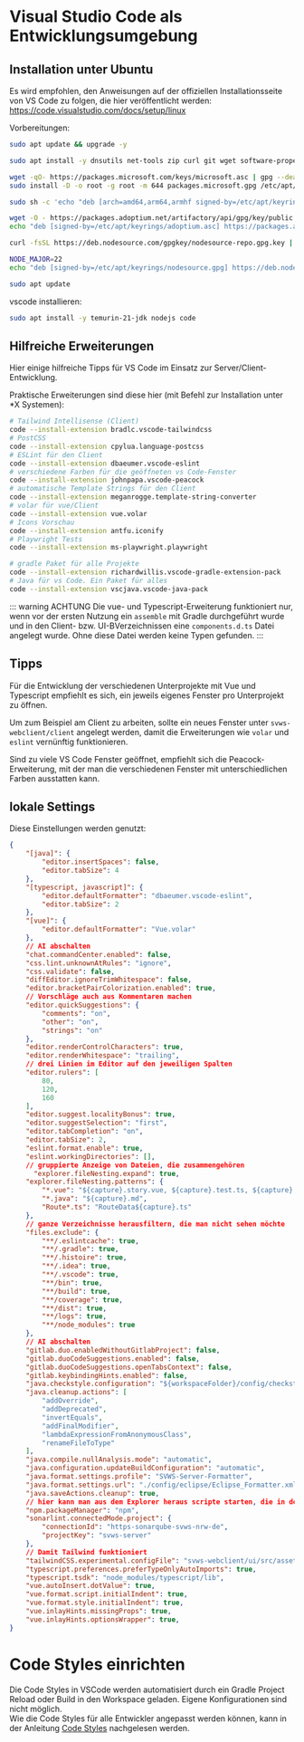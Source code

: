 # Visual Studio Code als Entwicklungsumgebung

## Installation unter Ubuntu

Es wird empfohlen, den Anweisungen auf der offiziellen Installationsseite von VS Code zu folgen, die hier veröffentlicht werden: https://code.visualstudio.com/docs/setup/linux

Vorbereitungen: 

```bash
sudo apt update && upgrade -y 

sudo apt install -y dnsutils net-tools zip curl git wget software-properties-common apt-transport-https gpg

wget -qO- https://packages.microsoft.com/keys/microsoft.asc | gpg --dearmor > packages.microsoft.gpg
sudo install -D -o root -g root -m 644 packages.microsoft.gpg /etc/apt/keyrings/packages.microsoft.gpg

sudo sh -c 'echo "deb [arch=amd64,arm64,armhf signed-by=/etc/apt/keyrings/packages.microsoft.gpg] https://packages.microsoft.com/repos/code stable main" > /etc/apt/sources.list.d/vscode.list'

wget -O - https://packages.adoptium.net/artifactory/api/gpg/key/public | sudo tee /etc/apt/keyrings/adoptium.asc
echo "deb [signed-by=/etc/apt/keyrings/adoptium.asc] https://packages.adoptium.net/artifactory/deb $(awk -F= '/^VERSION_CODENAME/{print$2}' /etc/os-release) main" | sudo tee /etc/apt/sources.list.d/adoptium.list

curl -fsSL https://deb.nodesource.com/gpgkey/nodesource-repo.gpg.key | sudo gpg --dearmor -o /etc/apt/keyrings/nodesource.gpg

NODE_MAJOR=22
echo "deb [signed-by=/etc/apt/keyrings/nodesource.gpg] https://deb.nodesource.com/node_$NODE_MAJOR.x nodistro main" | sudo tee /etc/apt/sources.list.d/nodesource.list

sudo apt update
```

vscode installieren:

```bash
sudo apt install -y temurin-21-jdk nodejs code
```

## Hilfreiche Erweiterungen

Hier einige hilfreiche Tipps für VS Code im Einsatz zur Server/Client-Entwicklung.

Praktische Erweiterungen sind diese hier (mit Befehl zur Installation unter *X Systemen):

```bash
# Tailwind Intellisense (Client)
code --install-extension bradlc.vscode-tailwindcss
# PostCSS
code --install-extension cpylua.language-postcss
# ESLint für den Client
code --install-extension dbaeumer.vscode-eslint
# verschiedene Farben für die geöffneten vs Code-Fenster
code --install-extension johnpapa.vscode-peacock
# automatische Template Strings für den Client
code --install-extension meganrogge.template-string-converter
# volar für vue/Client
code --install-extension vue.volar
# Icons Vorschau
code --install-extension antfu.iconify
# Playwright Tests
code --install-extension ms-playwright.playwright

# gradle Paket für alle Projekte
code --install-extension richardwillis.vscode-gradle-extension-pack
# Java für vs Code. Ein Paket für alles
code --install-extension vscjava.vscode-java-pack
```

::: warning ACHTUNG
Die vue- und Typescript-Erweiterung funktioniert nur, wenn vor der ersten Nutzung ein `assemble` mit Gradle durchgeführt
wurde und in den Client- bzw. UI-BVerzeichnissen eine `components.d.ts` Datei angelegt wurde. Ohne diese Datei werden keine Typen gefunden.
:::

## Tipps

Für die Entwicklung der verschiedenen Unterprojekte mit Vue und Typescript empfiehlt es sich,
ein jeweils eigenes Fenster pro Unterprojekt zu öffnen.

Um zum Beispiel am Client zu arbeiten, sollte ein neues Fenster unter `svws-webclient/client`
angelegt werden, damit die Erweiterungen wie `volar` und `eslint` vernünftig funktionieren.

Sind zu viele VS Code Fenster geöffnet, empfiehlt sich die Peacock-Erweiterung, mit der
man die verschiedenen Fenster mit unterschiedlichen Farben ausstatten kann.

## lokale Settings

Diese Einstellungen werden genutzt:

```json
{
    "[java]": {
        "editor.insertSpaces": false,
        "editor.tabSize": 4
    },
    "[typescript, javascript]": {
        "editor.defaultFormatter": "dbaeumer.vscode-eslint",
        "editor.tabSize": 2
    },
    "[vue]": {
        "editor.defaultFormatter": "Vue.volar"
    },
    // AI abschalten
    "chat.commandCenter.enabled": false,
    "css.lint.unknownAtRules": "ignore",
    "css.validate": false,
    "diffEditor.ignoreTrimWhitespace": false,
    "editor.bracketPairColorization.enabled": true,
    // Vorschläge auch aus Kommentaren machen
    "editor.quickSuggestions": {
        "comments": "on",
        "other": "on",
        "strings": "on"
    },
    "editor.renderControlCharacters": true,
    "editor.renderWhitespace": "trailing",
    // drei Linien im Editor auf den jeweiligen Spalten
    "editor.rulers": [
        80,
        120,
        160
    ],
    "editor.suggest.localityBonus": true,
    "editor.suggestSelection": "first",
    "editor.tabCompletion": "on",
    "editor.tabSize": 2,
    "eslint.format.enable": true,
    "eslint.workingDirectories": [],
    // gruppierte Anzeige von Dateien, die zusammengehören
	  "explorer.fileNesting.expand": true,
    "explorer.fileNesting.patterns": {
        "*.vue": "${capture}.story.vue, ${capture}.test.ts, ${capture}.css, ${capture}.story.md, ${capture}Props.ts",
        "*.java": "${capture}.md",
        "Route*.ts": "RouteData${capture}.ts"
    },
    // ganze Verzeichnisse herausfiltern, die man nicht sehen möchte
    "files.exclude": {
        "**/.eslintcache": true,
        "**/.gradle": true,
        "**/.histoire": true,
        "**/.idea": true,
        "**/.vscode": true,
        "**/bin": true,
        "**/build": true,
        "**/coverage": true,
        "**/dist": true,
        "**/logs": true,
        "**/node_modules": true
    },
    // AI abschalten
    "gitlab.duo.enabledWithoutGitlabProject": false,
    "gitlab.duoCodeSuggestions.enabled": false,
    "gitlab.duoCodeSuggestions.openTabsContext": false,
    "gitlab.keybindingHints.enabled": false,
    "java.checkstyle.configuration": "${workspaceFolder}/config/checkstyle/checkstyle.xml",
    "java.cleanup.actions": [
        "addOverride",
        "addDeprecated",
        "invertEquals",
        "addFinalModifier",
        "lambdaExpressionFromAnonymousClass",
        "renameFileToType"
    ],
    "java.compile.nullAnalysis.mode": "automatic",
    "java.configuration.updateBuildConfiguration": "automatic",
    "java.format.settings.profile": "SVWS-Server-Formatter",
    "java.format.settings.url": "./config/eclipse/Eclipse_Formatter.xml",
    "java.saveActions.cleanup": true,
    // hier kann man aus dem Explorer heraus scripte starten, die in der package.json sind
    "npm.packageManager": "npm",
    "sonarlint.connectedMode.project": {
        "connectionId": "https-sonarqube-svws-nrw-de",
        "projectKey": "svws-server"
    },
    // Damit Tailwind funktioniert
    "tailwindCSS.experimental.configFile": "svws-webclient/ui/src/assets/styles/index.css",
    "typescript.preferences.preferTypeOnlyAutoImports": true,
    "typescript.tsdk": "node_modules/typescript/lib",
    "vue.autoInsert.dotValue": true,
    "vue.format.script.initialIndent": true,
    "vue.format.style.initialIndent": true,
    "vue.inlayHints.missingProps": true,
    "vue.inlayHints.optionsWrapper": true,
}
```

# Code Styles einrichten
Die Code Styles in VSCode werden automatisiert durch ein Gradle Project Reload oder Build in den Workspace geladen. Eigene Konfigurationen sind nicht möglich. \
Wie die Code Styles für alle Entwickler angepasst werden können, kann in der Anleitung [Code Styles](../Code-Styles/index.md) nachgelesen werden.
